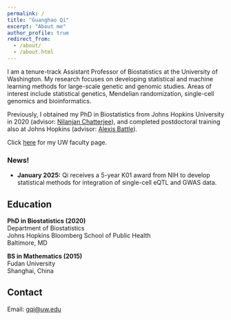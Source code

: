 ```yaml
---
permalink: /
title: "Guanghao Qi"
excerpt: "About me"
author_profile: true
redirect_from: 
  - /about/
  - /about.html
---
```


I am a tenure-track Assistant Professor of Biostatistics at the University of Washington. My research focuses on developing statistical and machine learning methods for large-scale genetic and genomic studies. Areas of interest include statistical genetics, Mendelian randomization, single-cell genomics and bioinformatics.

Previously, I obtained my PhD in Biostatistics from Johns Hopkins University in 2020 (advisor: [Nilanjan Chatterjee](https://nilanjanchatterjee.org/)), and completed postdoctoral training also at Johns Hopkins (advisor: [Alexis Battle](https://battlelab.jhu.edu/)). 

Click [here](https://www.biostat.washington.edu/people/guanghao-qi) for my UW faculty page.


### News!
* **January 2025:** Qi receives a 5-year K01 award from NIH to develop statistical methods for integration of single-cell eQTL and GWAS data. 


Education
------
**PhD in Biostatistics (2020)**   
Department of Biostatistics    
Johns Hopkins Bloomberg School of Public Health   
Baltimore, MD

**BS in Mathematics (2015)**   
Fudan University   
Shanghai, China

Contact
------
Email: <gqi@uw.edu>
